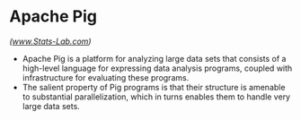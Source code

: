 Apache Pig 
==================
*(www.Stats-Lab.com)*
- Apache Pig is a platform for analyzing large data sets that consists of a high-level language for expressing data analysis programs, coupled with infrastructure for evaluating these programs. 
- The salient property of Pig programs is that their structure is amenable to substantial parallelization, which in turns enables them to handle very large data sets.
